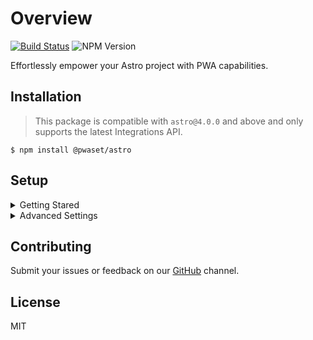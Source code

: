 # Overview

[![Build Status](https://github.com/withpwa/astro/actions/workflows/release.yml/badge.svg?style=flat-square)](https://github.com/withpwa/astro/actions/workflows/release.yml)
![NPM Version](https://img.shields.io/npm/v/%40pwaset%2Fastro?label=%40pwaset%2Fastro&labelColor=balck&color=light)

Effortlessly empower your Astro project with PWA capabilities.

## Installation

> This package is compatible with `astro@4.0.0` and above and only supports the latest Integrations API.

``` shell
$ npm install @pwaset/astro
```

## Setup

<details>

<summary>Getting Stared</summary>

**Step1**: Complete the required configuration with the help of JSDoc. and Make sure `// @ts-check` is turned on in `astro.config.mjs`.

```js
// @ts-check
import { defineConfig } from 'astro/config';
import pwaset from '@pwaset/astro';

export default defineConfig({
    integrations: [
        pwaset({
            name: "PWAs: Progressive Web Applications",
        })
    ]
})
```

**Step2**: Then provide at least one source image to the `src/pwa` directory, default `src/pwa/favicon.svg`.

**Step3**: `npm run build` generates PWA assets in `publicDir`


</details>

<details>
<summary>Advanced Settings</summary>

Core interfaces: `input`, `themes`, `manifest`, `icons`, `shourtcuts`, `screenshots`. For details, see JSDoc or [documentation]().

> The manifest is currently compatible with w3.org's manifest and some MS Edge manifests. If you need to extend it, please file an issue to [`@pwas/core`](https://github.com/pwa-surge/core/issues) to get the latest manifest type definition.

```js
// @ts-check
import { defineConfig } from 'astro/config';
import pwaset from '@pwaset/astro';
import { readFile } from 'fs/promises';

// https://astro.build/config
export default defineConfig({
    integrations: [
        pwaset({
            // input: ["src/pwa/favicon.svg", await readFile("src/pwa/logo.png")],
            input: {
                favicons: ["src/pwa/favicon.svg", await readFile("src/pwa/logo.png")],
                pwaIcon: ["src/pwa/logo.png", "src/pwa/logo.svg"],
                yandex: "src/pwa/shortcuts/icon-compose.png",
            },
            //
            name: "Twitter",
            themes: ["#fff", "#fff"],
            background: "#000",
            appleStatusBarStyle: "black-translucent",
            manifest: {
                name_localized: {
                    "zh-CN": { value: "推特", dir: "auto", lang: 'zh-CN' },
                    en: "Twitter"
                },
                short_name: "x",
                short_name_localized: {
                    "zh-CN": "推特",
                    en: "x"
                },
                description: "Get breaking news, politics, trending music, world events, sports scores, and the latest global news stories as they unfold - all with less data.",
                description_localized: {
                    "zh-CN": "获取突发新闻、政治、流行音乐、世界事件、体育比分以及最新的全球新闻报道 - 只需更少的数据。"
                },
                categories: ["beauty", "lifestyle", "fashion"],
                start_url: "/?utm_source=homescreen&utm_medium=shortcut",
                display_override: ["window-controls-overlay", "browser"],
                prefer_related_applications: true,
                related_applications: [
                    {
                        platform: "play",
                        url: "https://play.google.com/store/apps/details?id=com.example.app12",
                        id: "com.example.app1",
                    },
                    {
                        platform: "itunes",
                        url: "https://itunes.apple.com/app/example-app1/id123456789",
                    },
                ]
            },
            icons: {
                favicons: true,
                pwaIcon: true,
                appleIcon: true,
                appleStartup: true,
                windowsTile: true,
                yandex: true,
            },
            shortcuts: [
                {
                    name: "New post",
                    url: "/compose/post?utm_source=jumplist&utm_medium=shortcut",
                    icon: "src/pwa/shortcuts/icon-compose.png",
                }
            ],
            screenshots: [
                {
                    src: "src/pwa/screenshots/wide_2200x1650.png",
                    sizes: "1100x825",
                    form_factor: "wide",
                    platform: "webapp",
                    label: "Wide test"
                },
                {
                    src: "src/pwa/screenshots/iphone_pro_max_narrow.png",
                    form_factor: "narrow",
                    platform: "ios",
                    label: "Norow test"
                }
            ],
            manifestMaskable: true,
            loadManifestWithCredentials: true,
            cacheBustingQueryParam: 'v=1.0.0',
            output: {
                images: true,
                files: true,
                assetsPrefix: "https://www.example.com/assets/images"
            },
            version: "1.0.0"
        })
    ]
});
```
</details>


## Contributing

Submit your issues or feedback on our [GitHub](https://github.com/pwa-surge/astro/issues) channel.


## License

MIT

